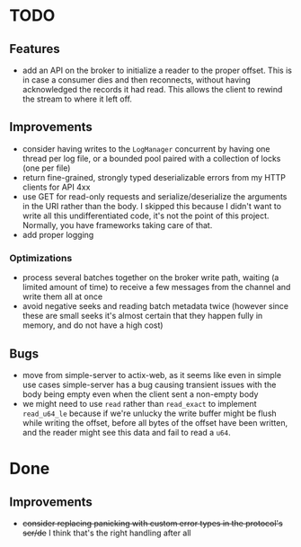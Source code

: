# TODO

## Features

- add an API on the broker to initialize a reader to the proper offset. This is in case a consumer dies and then reconnects, without having acknowledged the
  records it had read. This allows the client to rewind the stream to where it left off.

## Improvements

- consider having writes to the `LogManager` concurrent by having one thread per log file, or a
  bounded pool paired with a collection of locks (one per file)
- return fine-grained, strongly typed deserializable errors from my HTTP clients for API 4xx
- use GET for read-only requests and serialize/deserialize the arguments in the URI rather than the body. I skipped this because I didn't want to write
  all this undifferentiated code, it's not the point of this project. Normally, you have frameworks taking care of that.
- add proper logging

### Optimizations

- process several batches together on the broker write path, waiting (a limited amount of time) to receive a few messages from the channel and write them all at once
- avoid negative seeks and reading batch metadata twice (however since these are small seeks it's almost certain that they happen fully in memory, and do not
  have a high cost)

## Bugs

- move from simple-server to actix-web, as it seems like even in simple use cases simple-server has a bug causing transient issues with the body being empty
  even when the client sent a non-empty body
- we might need to use `read` rather than `read_exact` to implement `read_u64_le` because if we're unlucky the write buffer might be flush while writing the offset,
  before all bytes of the offset have been written, and the reader might see this data and fail to read a `u64`.

# Done

## Improvements

- ~~consider replacing panicking with custom error types in the protocol's ser/de~~ I think that's the right handling after all